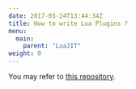 ```yaml
---
date: 2017-03-24T13:44:34Z
title: How to write Lua Plugins ?
menu:
  main:
    parent: "LuaJIT"
weight: 0 
---
```


You may refer to [this repository][1].

 [1]: https://github.com/TykTechnologies/tyk-plugin-demo-lua